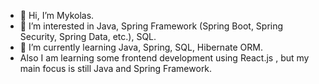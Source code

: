 - 👋 Hi, I’m Mykolas.
- 👀 I’m interested in Java, Spring Framework (Spring Boot, Spring Security, Spring Data, etc.), SQL.
- 🌱 I’m currently learning Java, Spring, SQL, Hibernate ORM.
- Also I am learning some frontend development using React.js , but my main focus is still Java and Spring Framework.


<!---
MykKuc/MykKuc is a ✨ special ✨ repository because its `README.md` (this file) appears on your GitHub profile.
You can click the Preview link to take a look at your changes.
--->
